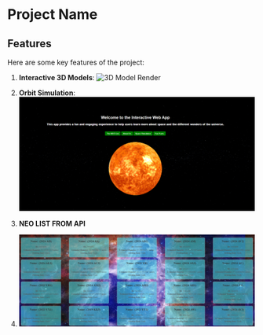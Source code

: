 # Project Name

## Features

Here are some key features of the project:

1. **Interactive 3D Models**:
   ![3D Model Render](https://example.com/3d-model.png)

2. **Orbit Simulation**:
   ![Orbit Simulation](images/1.png)

3. **NEO LIST FROM API**
4. ![NEO](images/2.png)
